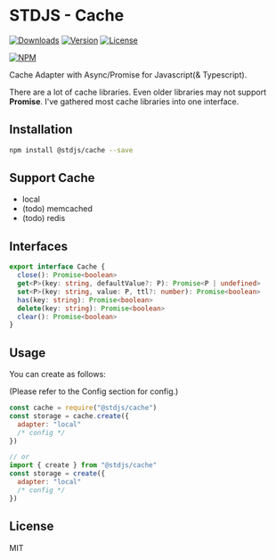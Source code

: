 # STDJS - Cache

[![Downloads](https://img.shields.io/npm/dt/@stdjs/cache.svg)](https://npmcharts.com/compare/@stdjs/cache?minimal=true)
[![Version](https://img.shields.io/npm/v/@stdjs/cache.svg)](https://www.npmjs.com/package/@stdjs/cache)
[![License](https://img.shields.io/npm/l/@stdjs/cache.svg)](https://www.npmjs.com/package/@stdjs/cache)

[![NPM](https://nodeico.herokuapp.com/@stdjs/cache.svg)](https://www.npmjs.com/package/@stdjs/cache)

Cache Adapter with Async/Promise for Javascript(& Typescript).

There are a lot of cache libraries. Even older libraries may not support **Promise**. I've gathered most cache libraries into one interface.

## Installation

```bash
npm install @stdjs/cache --save
```

## Support Cache

- local
- (todo) memcached
- (todo) redis

## Interfaces

```typescript
export interface Cache {
  close(): Promise<boolean>
  get<P>(key: string, defaultValue?: P): Promise<P | undefined>
  set<P>(key: string, value: P, ttl?: number): Promise<boolean>
  has(key: string): Promise<boolean>
  delete(key: string): Promise<boolean>
  clear(): Promise<boolean>
}
```

## Usage

You can create as follows:

(Please refer to the Config section for config.)

```javascript
const cache = require("@stdjs/cache")
const storage = cache.create({
  adapter: "local"
  /* config */
})

// or
import { create } from "@stdjs/cache"
const storage = create({
  adapter: "local"
  /* config */
})
```

## License

MIT
